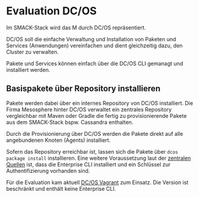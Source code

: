 # Evaluation DC/OS
Im SMACK-Stack wird das M durch DC/OS repräsentiert.

DC/OS soll die einfache Verwaltung und Installation von Paketen und Services (Anwendungen) vereinfachen
und dient gleichzeitig dazu, den Cluster zu verwalten.

Pakete und Services können einfach über die DC/OS CLI gemanagt und installiert werden.

## Basispakete über Repository installieren
Pakete werden dabei über ein internes Repository von DC/OS installiert. Die Firma Mesosphere hinter
DC/OS verwaltet ein zentrales Repository vergleichbar mit Maven oder Gradle die fertig zu provisionierende
Pakete aus dem SMACK-Stack bspw. Cassandra enthalten.

Durch die Provisionierung über DC/OS werden die Pakete direkt auf alle angebundenen Knoten (Agents)
installiert.

Sofern das Repository erreichbar ist, lassen sich die Pakete über `dcos package install` installieren.
Eine weitere Voraussetzung laut der [zentralen Quellen](https://docs.mesosphere.com/services/cassandra/)
ist, dass die Enterprise CLI installiert und ein Schlüssel zur Authentifizierung vorhanden sind.

Für die Evaluation kam aktuell [DC/OS Vagrant](https://github.com/dcos/dcos-vagrant) zum Einsatz. Die 
Version ist beschränkt und enthält keine Enterprise CLI.
